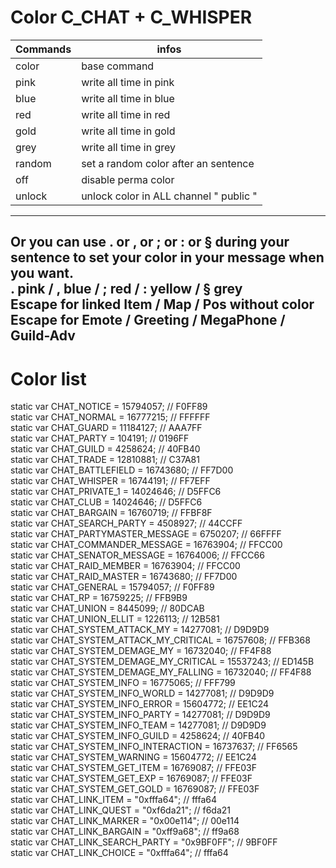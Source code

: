 # Color C_CHAT + C_WHISPER

Commands | infos
--- | ---
color | base command
pink | write all time in pink
blue | write all time in blue
red | write all time in red
gold | write all time in gold
grey | write all time in grey
random | set a random color after an sentence
off | disable perma color
unlock | unlock color in ALL channel " public "

---
Or you can use . or , or ; or : or § during your sentence to set your color in your message when you want. <br>
. pink / , blue / ; red / : yellow / § grey <br>
Escape for linked Item / Map / Pos without color <br>
Escape for Emote / Greeting / MegaPhone / Guild-Adv
---

# Color list
   static var CHAT_NOTICE = 15794057; // F0FF89 <br>
   static var CHAT_NORMAL = 16777215; // FFFFFF <br>
   static var CHAT_GUARD = 11184127; // AAA7FF <br>
   static var CHAT_PARTY = 104191; // 0196FF <br>
   static var CHAT_GUILD = 4258624; // 40FB40 <br>
   static var CHAT_TRADE = 12810881; // C37A81 <br>
   static var CHAT_BATTLEFIELD = 16743680; // FF7D00 <br>
   static var CHAT_WHISPER = 16744191; // FF7EFF <br>
   static var CHAT_PRIVATE_1 = 14024646; // D5FFC6 <br>
   static var CHAT_CLUB = 14024646; // D5FFC6 <br>
   static var CHAT_BARGAIN = 16760719; // FFBF8F <br>
   static var CHAT_SEARCH_PARTY = 4508927; // 44CCFF <br>
   static var CHAT_PARTYMASTER_MESSAGE = 6750207; // 66FFFF <br>
   static var CHAT_COMMANDER_MESSAGE = 16763904; // FFCC00 <br>
   static var CHAT_SENATOR_MESSAGE = 16764006; // FFCC66 <br>
   static var CHAT_RAID_MEMBER = 16763904; // FFCC00 <br>
   static var CHAT_RAID_MASTER = 16743680; // FF7D00 <br>
   static var CHAT_GENERAL = 15794057; // F0FF89 <br>
   static var CHAT_RP = 16759225; // FFB9B9 <br>
   static var CHAT_UNION = 8445099; // 80DCAB <br>
   static var CHAT_UNION_ELLIT = 1226113; // 12B581 <br>
   static var CHAT_SYSTEM_ATTACK_MY = 14277081; // D9D9D9 <br>
   static var CHAT_SYSTEM_ATTACK_MY_CRITICAL = 16757608; // FFB368 <br>
   static var CHAT_SYSTEM_DEMAGE_MY = 16732040; // FF4F88 <br>
   static var CHAT_SYSTEM_DEMAGE_MY_CRITICAL = 15537243; // ED145B <br>
   static var CHAT_SYSTEM_DEMAGE_MY_FALLING = 16732040; // FF4F88 <br>
   static var CHAT_SYSTEM_INFO = 16775065; // FFF799 <br>
   static var CHAT_SYSTEM_INFO_WORLD = 14277081; // D9D9D9 <br>
   static var CHAT_SYSTEM_INFO_ERROR = 15604772; // EE1C24 <br>
   static var CHAT_SYSTEM_INFO_PARTY = 14277081; // D9D9D9 <br>
   static var CHAT_SYSTEM_INFO_TEAM = 14277081; // D9D9D9 <br>
   static var CHAT_SYSTEM_INFO_GUILD = 4258624; // 40FB40 <br>
   static var CHAT_SYSTEM_INFO_INTERACTION = 16737637; // FF6565 <br>
   static var CHAT_SYSTEM_WARNING = 15604772; // EE1C24 <br>
   static var CHAT_SYSTEM_GET_ITEM = 16769087; // FFE03F <br>
   static var CHAT_SYSTEM_GET_EXP = 16769087; // FFE03F <br>
   static var CHAT_SYSTEM_GET_GOLD = 16769087; // FFE03F <br>
   static var CHAT_LINK_ITEM = "0xfffa64"; // fffa64 <br>
   static var CHAT_LINK_QUEST = "0xf6da21"; // f6da21 <br>
   static var CHAT_LINK_MARKER = "0x00e114"; // 00e114 <br>
   static var CHAT_LINK_BARGAIN = "0xff9a68"; // ff9a68 <br>
   static var CHAT_LINK_SEARCH_PARTY = "0x9BF0FF"; // 9BF0FF <br>
   static var CHAT_LINK_CHOICE = "0xfffa64"; // fffa64 <br>
